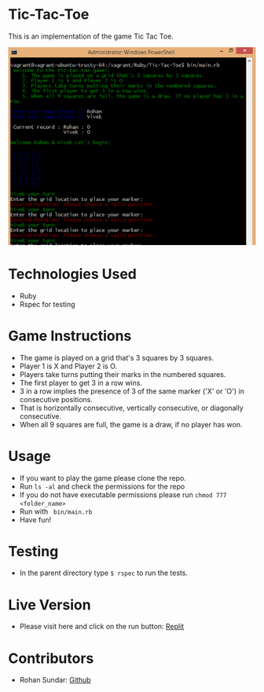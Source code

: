 # Tic-Tac-Toe

This is an implementation of the game Tic Tac Toe.

![screenshot](./application-screenshot.png)

# Technologies Used
- Ruby
- Rspec for testing

# Game Instructions
- The game is played on a grid that's 3 squares by 3 squares.
- Player 1 is X and Player 2 is O.
- Players take turns putting their marks in the numbered squares.
- The first player to get 3 in a row wins.
- 3 in a row implies the presence of 3 of the same marker ('X' or 'O') in consecutive positions.
- That is horizontally consecutive, vertically consecutive, or diagonally consecutive.
- When all 9 squares are full, the game is a draw, if no player has won.


# Usage
- If you want to play the game please clone the repo.
- Run ```ls -al``` and check the permissions for the repo
- If you do not have executable permissions please run ```chmod 777 <folder_name>```
- Run with ``` bin/main.rb```
- Have fun!

# Testing
- In the parent directory type ```$ rspec``` to run the tests. 

# Live Version
- Please visit here and click on the run button: [Replit](https://repl.it/@rohansundar/tic-tac-toe)

# Contributors
- Rohan Sundar: [Github](https://www.github.com/rsundar)

